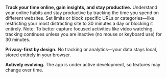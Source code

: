 **Track your time online, gain insights, and stay productive.**
Understand your online habits and stay productive by tracking the time you spend on different websites. Set limits or block specific URLs or categories—like restricting your most distracting site to 30 minutes a day or blocking it entirely.
Note: To better capture focused activities like video watching, tracking continues unless you are inactive (no mouse or keyboard use) for 30 minutes.

**Privacy-first by design.**
No tracking or analytics—your data stays local, stored entirely in your browser.

**Actively evolving.**
The app is under active development, so features may change over time.
